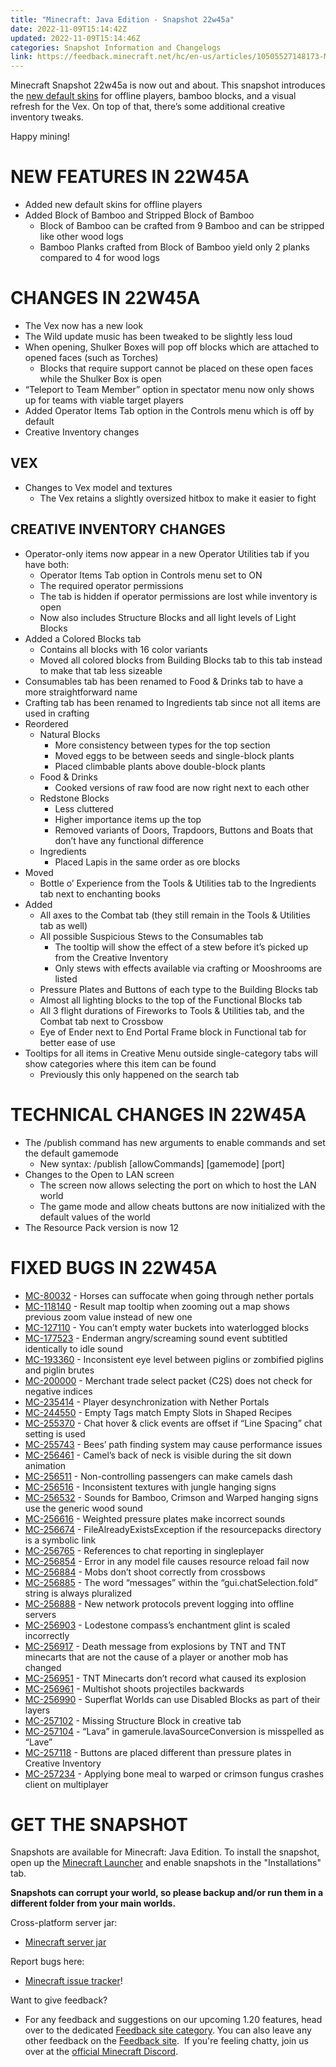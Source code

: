 ```yaml
---
title: "Minecraft: Java Edition - Snapshot 22w45a"
date: 2022-11-09T15:14:42Z
updated: 2022-11-09T15:14:46Z
categories: Snapshot Information and Changelogs
link: https://feedback.minecraft.net/hc/en-us/articles/10505527148173-Minecraft-Java-Edition-Snapshot-22w45a
---
```


Minecraft Snapshot 22w45a is now out and about. This snapshot introduces the [new default skins](https://www.minecraft.net/article/introducing-new-default-skins) for offline players, bamboo blocks, and a visual refresh for the Vex. On top of that, there’s some additional creative inventory tweaks.

Happy mining!

# NEW FEATURES IN 22W45A

- Added new default skins for offline players
- Added Block of Bamboo and Stripped Block of Bamboo
  - Block of Bamboo can be crafted from 9 Bamboo and can be stripped like other wood logs
  - Bamboo Planks crafted from Block of Bamboo yield only 2 planks compared to 4 for wood logs

# CHANGES IN 22W45A

- The Vex now has a new look
- The Wild update music has been tweaked to be slightly less loud
- When opening, Shulker Boxes will pop off blocks which are attached to opened faces (such as Torches)
  - Blocks that require support cannot be placed on these open faces while the Shulker Box is open
- “Teleport to Team Member” option in spectator menu now only shows up for teams with viable target players
- Added Operator Items Tab option in the Controls menu which is off by default
- Creative Inventory changes

## VEX

- Changes to Vex model and textures
  - The Vex retains a slightly oversized hitbox to make it easier to fight

## CREATIVE INVENTORY CHANGES

- Operator-only items now appear in a new Operator Utilities tab if you have both:
  - Operator Items Tab option in Controls menu set to ON
  - The required operator permissions
  - The tab is hidden if operator permissions are lost while inventory is open
  - Now also includes Structure Blocks and all light levels of Light Blocks
- Added a Colored Blocks tab
  - Contains all blocks with 16 color variants
  - Moved all colored blocks from Building Blocks tab to this tab instead to make that tab less sizeable
- Consumables tab has been renamed to Food & Drinks tab to have a more straightforward name
- Crafting tab has been renamed to Ingredients tab since not all items are used in crafting
- Reordered
  - Natural Blocks
    - More consistency between types for the top section
    - Moved eggs to be between seeds and single-block plants
    - Placed climbable plants above double-block plants
  - Food & Drinks
    - Cooked versions of raw food are now right next to each other
  - Redstone Blocks
    - Less cluttered
    - Higher importance items up the top
    - Removed variants of Doors, Trapdoors, Buttons and Boats that don’t have any functional difference
  - Ingredients
    - Placed Lapis in the same order as ore blocks
- Moved
  - Bottle o’ Experience from the Tools & Utilities tab to the Ingredients tab next to enchanting books
- Added
  - All axes to the Combat tab (they still remain in the Tools & Utilities tab as well)
  - All possible Suspicious Stews to the Consumables tab
    - The tooltip will show the effect of a stew before it’s picked up from the Creative Inventory
    - Only stews with effects available via crafting or Mooshrooms are listed
  - Pressure Plates and Buttons of each type to the Building Blocks tab
  - Almost all lighting blocks to the top of the Functional Blocks tab
  - All 3 flight durations of Fireworks to Tools & Utilities tab, and the Combat tab next to Crossbow
  - Eye of Ender next to End Portal Frame block in Functional tab for better ease of use
- Tooltips for all items in Creative Menu outside single-category tabs will show categories where this item can be found
  - Previously this only happened on the search tab

# TECHNICAL CHANGES IN 22W45A

- The /publish command has new arguments to enable commands and set the default gamemode
  - New syntax: /publish \[allowCommands\] \[gamemode\] \[port\]
- Changes to the Open to LAN screen
  - The screen now allows selecting the port on which to host the LAN world
  - The game mode and allow cheats buttons are now initialized with the default values of the world
- The Resource Pack version is now 12

# FIXED BUGS IN 22W45A

- [MC-80032](https://bugs.mojang.com/browse/MC-80032) - Horses can suffocate when going through nether portals
- [MC-118140](https://bugs.mojang.com/browse/MC-118140) - Result map tooltip when zooming out a map shows previous zoom value instead of new one
- [MC-127110](https://bugs.mojang.com/browse/MC-127110) - You can’t empty water buckets into waterlogged blocks
- [MC-177523](https://bugs.mojang.com/browse/MC-177523) - Enderman angry/screaming sound event subtitled identically to idle sound
- [MC-193360](https://bugs.mojang.com/browse/MC-193360) - Inconsistent eye level between piglins or zombified piglins and piglin brutes
- [MC-200000](https://bugs.mojang.com/browse/MC-200000) - Merchant trade select packet (C2S) does not check for negative indices
- [MC-235414](https://bugs.mojang.com/browse/MC-235414) - Player desynchronization with Nether Portals
- [MC-244550](https://bugs.mojang.com/browse/MC-244550) - Empty Tags match Empty Slots in Shaped Recipes
- [MC-255370](https://bugs.mojang.com/browse/MC-255370) - Chat hover & click events are offset if “Line Spacing” chat setting is used
- [MC-255743](https://bugs.mojang.com/browse/MC-255743) - Bees’ path finding system may cause performance issues
- [MC-256461](https://bugs.mojang.com/browse/MC-256461) - Camel’s back of neck is visible during the sit down animation
- [MC-256511](https://bugs.mojang.com/browse/MC-256511) - Non-controlling passengers can make camels dash
- [MC-256516](https://bugs.mojang.com/browse/MC-256516) - Inconsistent textures with jungle hanging signs
- [MC-256532](https://bugs.mojang.com/browse/MC-256532) - Sounds for Bamboo, Crimson and Warped hanging signs use the generic wood sound
- [MC-256616](https://bugs.mojang.com/browse/MC-256616) - Weighted pressure plates make incorrect sounds
- [MC-256674](https://bugs.mojang.com/browse/MC-256674) - FileAlreadyExistsException if the resourcepacks directory is a symbolic link
- [MC-256765](https://bugs.mojang.com/browse/MC-256765) - References to chat reporting in singleplayer
- [MC-256854](https://bugs.mojang.com/browse/MC-256854) - Error in any model file causes resource reload fail now
- [MC-256884](https://bugs.mojang.com/browse/MC-256884) - Mobs don’t shoot correctly from crossbows
- [MC-256885](https://bugs.mojang.com/browse/MC-256885) - The word “messages” within the “gui.chatSelection.fold” string is always pluralized
- [MC-256888](https://bugs.mojang.com/browse/MC-256888) - New network protocols prevent logging into offline servers
- [MC-256903](https://bugs.mojang.com/browse/MC-256903) - Lodestone compass’s enchantment glint is scaled incorrectly
- [MC-256917](https://bugs.mojang.com/browse/MC-256917) - Death message from explosions by TNT and TNT minecarts that are not the cause of a player or another mob has changed
- [MC-256951](https://bugs.mojang.com/browse/MC-256951) - TNT Minecarts don’t record what caused its explosion
- [MC-256961](https://bugs.mojang.com/browse/MC-256961) - Multishot shoots projectiles backwards
- [MC-256990](https://bugs.mojang.com/browse/MC-256990) - Superflat Worlds can use Disabled Blocks as part of their layers
- [MC-257102](https://bugs.mojang.com/browse/MC-257102) - Missing Structure Block in creative tab
- [MC-257104](https://bugs.mojang.com/browse/MC-257104) - “Lava” in gamerule.lavaSourceConversion is misspelled as “Lave”
- [MC-257118](https://bugs.mojang.com/browse/MC-257118) - Buttons are placed different than pressure plates in Creative Inventory
- [MC-257234](https://bugs.mojang.com/browse/MC-257234) - Applying bone meal to warped or crimson fungus crashes client on multiplayer

# GET THE SNAPSHOT

Snapshots are available for Minecraft: Java Edition. To install the snapshot, open up the [Minecraft Launcher](https://www.minecraft.net/download.html) and enable snapshots in the "Installations" tab.

**Snapshots can corrupt your world, so please backup and/or run them in a different folder from your main worlds.**

Cross-platform server jar:

- [Minecraft server jar](https://piston-data.mojang.com/v1/objects/d98f05500b14a8884b85e71be9fa1ef0d261029a/server.jar)

Report bugs here:

- [Minecraft issue tracker](https://bugs.mojang.com/browse/MC)!

Want to give feedback?

- For any feedback and suggestions on our upcoming 1.20 features, head over to the dedicated [Feedback site category](https://aka.ms/MC120Feedback). You can also leave any other feedback on the [Feedback site](https://aka.ms/JavaSnapshotFeedback).  If you're feeling chatty, join us over at the [official Minecraft Discord](https://discordapp.com/invite/minecraft).
